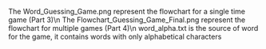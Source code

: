 The Word_Guessing_Game.png represent the flowchart for a single time game (Part 3)\n
The Flowchart_Guessing_Game_Final.png represent the flowchart for multiple games (Part 4)\n
word_alpha.txt is the source of word for the game, it contains words with only alphabetical characters
